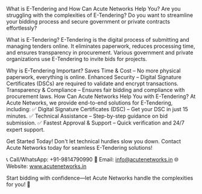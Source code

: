 What is E-Tendering and How Can Acute Networks Help You?
Are you struggling with the complexities of E-Tendering? Do you want to streamline your bidding process and secure government or private contracts effortlessly?

What is E-Tendering?
E-Tendering is the digital process of submitting and managing tenders online. It eliminates paperwork, reduces processing time, and ensures transparency in procurement. Various government and private organizations use E-Tendering to invite bids for projects.

Why is E-Tendering Important?
Saves Time & Cost – No more physical paperwork, everything is online.
Enhanced Security – Digital Signature Certificates (DSCs) are required to validate and encrypt transactions.
Transparency & Compliance – Ensures fair bidding and compliance with procurement laws.
How Can Acute Networks Help You with E-Tendering?
At Acute Networks, we provide end-to-end solutions for E-Tendering, including:
✅ Digital Signature Certificates (DSC) – Get your DSC in just 15 minutes.
✅ Technical Assistance – Step-by-step guidance on bid submission.
✅ Fastest Approval & Support – Quick verification and 24/7 expert support.

Get Started Today!
Don't let technical hurdles slow you down. Contact Acute Networks today for seamless E-Tendering solutions!

📞 Call/WhatsApp: +91-9814790990
📧 Email: info@acutenetworks.in
🌐 Website: www.acutenetworks.in

Start bidding with confidence—let Acute Networks handle the complexities for you! 🚀
